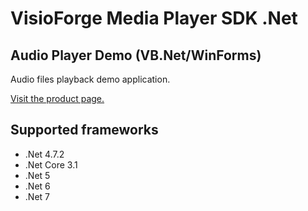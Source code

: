 ﻿# VisioForge Media Player SDK .Net

## Audio Player Demo (VB.Net/WinForms)

Audio files playback demo application.

[Visit the product page.](https://www.visioforge.com/media-player-sdk-net)

## Supported frameworks

* .Net 4.7.2
* .Net Core 3.1
* .Net 5
* .Net 6
* .Net 7